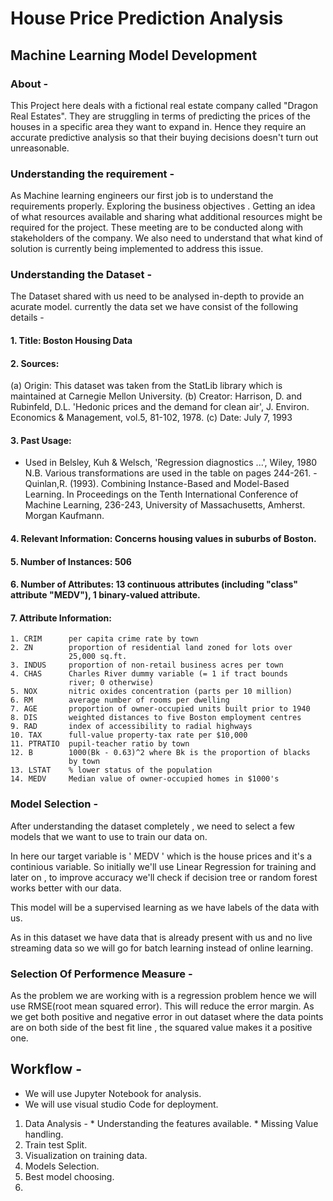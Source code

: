 # House Price Prediction Analysis
## Machine Learning Model Development

### About -
This Project here deals with a fictional real estate company called "Dragon Real Estates". They are struggling in terms of predicting the prices of the houses in a specific area they want to expand in. Hence they require an accurate predictive analysis so that their buying decisions doesn't turn out unreasonable.


### Understanding the requirement -
As Machine learning engineers our first job is to understand the requirements properly. Exploring the business objectives . Getting an idea of what resources available and sharing what additional resources might be required for the project. These meeting are to be conducted along with stakeholders of the company. We also need to understand that what kind of solution is currently being implemented to address this issue.

### Understanding the Dataset -
The Dataset shared with us need to be analysed in-depth to provide an acurate model. currently the data set we have consist of the following details -

#### 1. Title: Boston Housing Data

#### 2. Sources:
   (a) Origin:  This dataset was taken from the StatLib library which is
                maintained at Carnegie Mellon University.
   (b) Creator:  Harrison, D. and Rubinfeld, D.L. 'Hedonic prices and the 
                 demand for clean air', J. Environ. Economics & Management,
                 vol.5, 81-102, 1978.
   (c) Date: July 7, 1993

#### 3. Past Usage:
   -   Used in Belsley, Kuh & Welsch, 'Regression diagnostics ...', Wiley, 
       1980 N.B. Various transformations are used in the table on
       pages 244-261.
    -  Quinlan,R. (1993). Combining Instance-Based and Model-Based Learning.
       In Proceedings on the Tenth International Conference of Machine 
       Learning, 236-243, University of Massachusetts, Amherst. Morgan
       Kaufmann.

#### 4. Relevant Information: Concerns housing values in suburbs of Boston.
#### 5. Number of Instances: 506
#### 6. Number of Attributes: 13 continuous attributes (including "class" attribute "MEDV"), 1 binary-valued attribute.
#### 7. Attribute Information:

    1. CRIM      per capita crime rate by town
    2. ZN        proportion of residential land zoned for lots over 
                 25,000 sq.ft.
    3. INDUS     proportion of non-retail business acres per town
    4. CHAS      Charles River dummy variable (= 1 if tract bounds 
                 river; 0 otherwise)
    5. NOX       nitric oxides concentration (parts per 10 million)
    6. RM        average number of rooms per dwelling
    7. AGE       proportion of owner-occupied units built prior to 1940
    8. DIS       weighted distances to five Boston employment centres
    9. RAD       index of accessibility to radial highways
    10. TAX      full-value property-tax rate per $10,000
    11. PTRATIO  pupil-teacher ratio by town
    12. B        1000(Bk - 0.63)^2 where Bk is the proportion of blacks 
                 by town
    13. LSTAT    % lower status of the population
    14. MEDV     Median value of owner-occupied homes in $1000's

### Model Selection -
After understanding the dataset completely , we need to select a few models that we want to use to train our data on.

In here our target variable is ' MEDV '  which is the house prices and it's a continious variable. So initially we'll use Linear Regression for training and later on , to improve accuracy we'll check if decision tree or random forest works better with our data.

This model will be a supervised learning as we have labels of the data with us.

As in this dataset we have data that is already present with us and no live streaming data so we will go for batch learning instead of online learning.

### Selection Of Performence Measure -
As the problem we are working with is a regression problem hence we will use RMSE(root mean squared error). This will reduce the error margin. As we get both positive and negative error in out dataset where the data points are on both side of the best fit line , the squared value makes it a positive one.

## Workflow -

* We will use Jupyter Notebook for analysis.
* We will use visual studio Code for deployment.

1. Data Analysis -
       * Understanding the features available.
       * Missing Value handling.
2. Train test Split.
3. Visualization on training data.
4. Models Selection.
5. Best model choosing.
6. 






